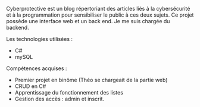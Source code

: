 Cyberprotective est un blog répertoriant des articles liés à la cybersécurité et à la programmation pour sensibiliser le public à ces deux sujets. 
Ce projet possède une interface web et un back end. Je me suis chargée du backend. 

Les technologies utilisées :

- C#
- mySQL

Compétences acquises :

  - Premier projet en binôme (Théo se chargeait de la partie web)
  - CRUD en C# 
  - Apprentissage du fonctionnement des listes 
  - Gestion des accès : admin et inscrit. 
